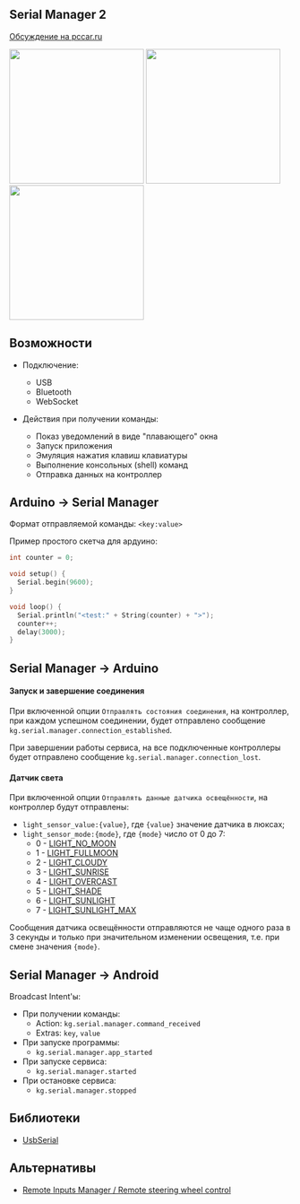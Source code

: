 ## Serial Manager 2

[Обсуждение на pccar.ru](http://pccar.ru/showthread.php?t=24120)

<img src="https://cloud.githubusercontent.com/assets/3936845/14065232/ca2985c6-f443-11e5-8cf0-37bf12f44809.png" width="240"> <img src="https://cloud.githubusercontent.com/assets/3936845/14065231/ca2776f0-f443-11e5-94c0-b82fc1c76b84.png" width="240"> <img src="https://cloud.githubusercontent.com/assets/3936845/14435783/51e91190-003b-11e6-9e5f-827bb1ac9264.png" width="240">

## Возможности
* Подключение:
  * USB
  * Bluetooth
  * WebSocket
  
* Действия при получении команды:
  * Показ уведомлений в виде "плавающего" окна
  * Запуск приложения
  * Эмуляция нажатия клавиш клавиатуры
  * Выполнение консольных (shell) команд
  * Отправка данных на контроллер
  

## Arduino → Serial Manager
Формат отправляемой команды: `<key:value>`

Пример простого скетча для ардуино:
```cpp
int counter = 0;

void setup() {
  Serial.begin(9600);
}

void loop() {
  Serial.println("<test:" + String(counter) + ">");
  counter++;
  delay(3000);
}
```

## Serial Manager → Arduino

#### Запуск и завершение соединения
При включенной опции `Отправлять состояния соединения`, на контроллер, при каждом успешном
соединении, будет отправлено сообщение
`kg.serial.manager.connection_established`.

При завершении работы сервиса, на все подключенные контроллеры будет отправлено сообщение
`kg.serial.manager.connection_lost`.


#### Датчик света
При включенной опции `Отправлять данные датчика освещённости`, на контроллер будут отправлены:
* `light_sensor_value:{value}`, где `{value}` значение датчика в люксах;
* `light_sensor_mode:{mode}`, где `{mode}` число от 0 до 7:
  * 0 - [LIGHT_NO_MOON](https://developer.android.com/reference/android/hardware/SensorManager.html#LIGHT_NO_MOON)
  * 1 - [LIGHT_FULLMOON](https://developer.android.com/reference/android/hardware/SensorManager.html#LIGHT_FULLMOON)
  * 2 - [LIGHT_CLOUDY](https://developer.android.com/reference/android/hardware/SensorManager.html#LIGHT_CLOUDY)
  * 3 - [LIGHT_SUNRISE](https://developer.android.com/reference/android/hardware/SensorManager.html#LIGHT_SUNRISE)
  * 4 - [LIGHT_OVERCAST](https://developer.android.com/reference/android/hardware/SensorManager.html#LIGHT_OVERCAST)
  * 5 - [LIGHT_SHADE](https://developer.android.com/reference/android/hardware/SensorManager.html#LIGHT_SHADE)
  * 6 - [LIGHT_SUNLIGHT](https://developer.android.com/reference/android/hardware/SensorManager.html#LIGHT_SUNLIGHT)
  * 7 - [LIGHT_SUNLIGHT_MAX](https://developer.android.com/reference/android/hardware/SensorManager.html#LIGHT_SUNLIGHT_MAX)

Сообщения датчика освещённости отправляются не чаще одного раза в 3 секунды и только при значительном изменении освещения, т.е. при
смене значения `{mode}`.



## Serial Manager → Android
Broadcast Intent'ы:
* При получении команды:
  * Action: `kg.serial.manager.command_received`
  * Extras: `key`, `value`
* При запуске программы:
  * `kg.serial.manager.app_started`
* При запуске сервиса:
  * `kg.serial.manager.started`
* При остановке сервиса:
  * `kg.serial.manager.stopped`


## Библиотеки
* [UsbSerial](https://github.com/felHR85/UsbSerial)

## Альтернативы
* [Remote Inputs Manager / Remote steering wheel control](http://forum.xda-developers.com/showthread.php?t=2635159)
